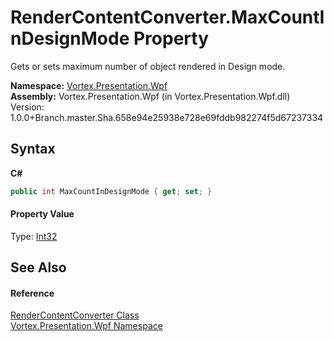 # RenderContentConverter.MaxCountInDesignMode Property 
 

Gets or sets maximum number of object rendered in Design mode.

**Namespace:**&nbsp;<a href="N_Vortex_Presentation_Wpf.md">Vortex.Presentation.Wpf</a><br />**Assembly:**&nbsp;Vortex.Presentation.Wpf (in Vortex.Presentation.Wpf.dll) Version: 1.0.0+Branch.master.Sha.658e94e25938e728e69fddb982274f5d67237334

## Syntax

**C#**<br />
``` C#
public int MaxCountInDesignMode { get; set; }
```


#### Property Value
Type: <a href="https://docs.microsoft.com/dotnet/api/system.int32" target="_blank">Int32</a>

## See Also


#### Reference
<a href="T_Vortex_Presentation_Wpf_RenderContentConverter.md">RenderContentConverter Class</a><br /><a href="N_Vortex_Presentation_Wpf.md">Vortex.Presentation.Wpf Namespace</a><br />